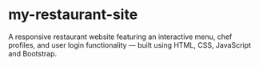 # my-restaurant-site
A responsive restaurant website featuring an interactive menu, chef profiles, and user login functionality — built using HTML, CSS, JavaScript and Bootstrap.
